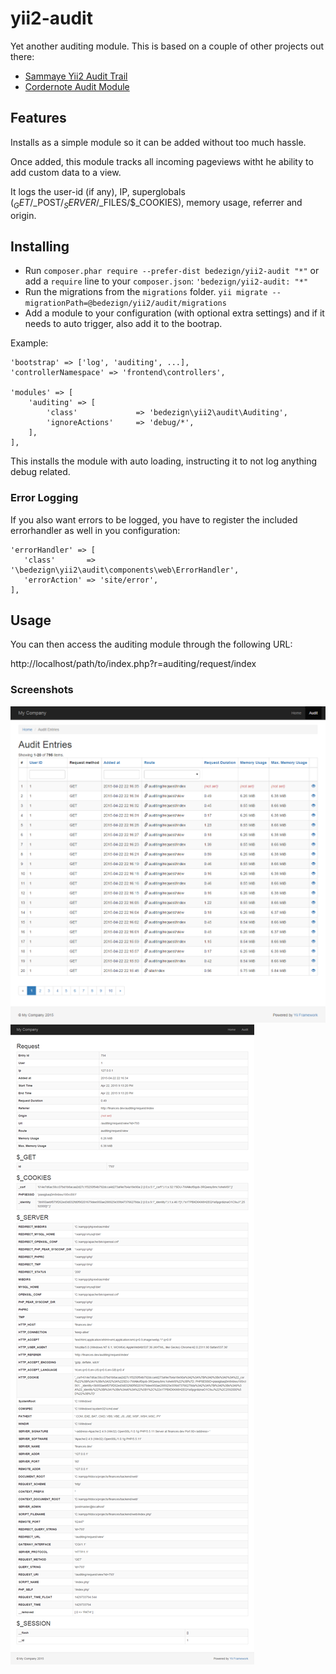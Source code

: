 # yii2-audit


Yet another auditing module.
This is based on a couple of other projects out there:

 * [Sammaye Yii2 Audit Trail](https://github.com/Sammaye/yii2-audittrail)
 * [Cordernote Audit Module](https://github.com/cornernote/yii-audit-module)

## Features
Installs as a simple module so it can be added without too much hassle.

Once added, this module tracks all incoming pageviews witht he ability to add custom data to a view.

It logs the user-id (if any), IP, superglobals ($_GET/$_POST/$_SERVER/$_FILES/$_COOKIES), memory usage, referrer and origin.

## Installing

* Run `composer.phar require --prefer-dist bedezign/yii2-audit "*"` or add a `require` line to your `composer.json`: `'bedezign/yii2-audit: "*"`
* Run the migrations from the `migrations` folder. `yii migrate --migrationPath=@bedezign/yii2/audit/migrations`
* Add a module to your configuration (with optional extra settings) and if it needs to auto trigger, also add it to the bootrap.

Example:

    'bootstrap' => ['log', 'auditing', ...],
    'controllerNamespace' => 'frontend\controllers',

    'modules' => [
        'auditing' => [
            'class'             => 'bedezign\yii2\audit\Auditing',
            'ignoreActions'     => 'debug/*',
        ],
    ],

This installs the module with auto loading, instructing it to not log anything debug related.

### Error Logging

If you also want errors to be logged, you have to register the included errorhandler as well in you configuration:

    'errorHandler' => [
       'class'       => '\bedezign\yii2\audit\components\web\ErrorHandler',
       'errorAction' => 'site/error',
    ],

## Usage

You can then access the auditing module through the following URL:

http://localhost/path/to/index.php?r=auditing/request/index

### Screenshots

![Index example](docs/screenshots/audit-index.png?raw=true)
![View example](docs/screenshots/audit-view.png?raw=true)